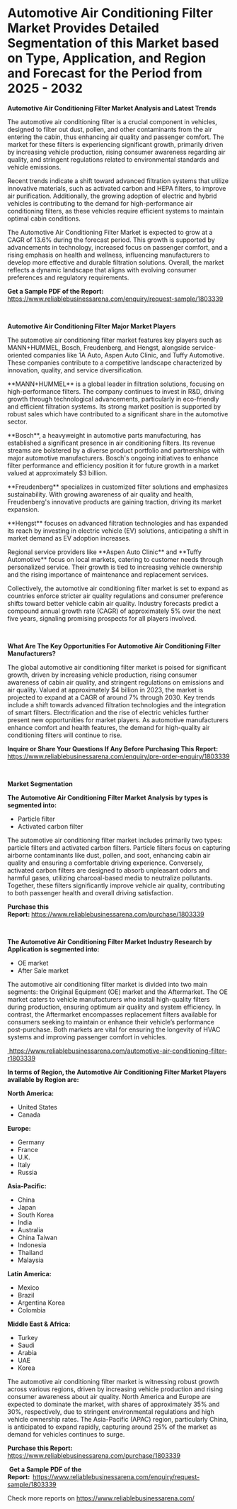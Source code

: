 <p><h1>Automotive Air Conditioning Filter Market Provides Detailed Segmentation of this Market based on Type, Application, and Region and Forecast for the Period from 2025 - 2032</h1></p><p><strong>Automotive Air Conditioning Filter Market Analysis and Latest Trends</strong></p>
<p><p>The automotive air conditioning filter is a crucial component in vehicles, designed to filter out dust, pollen, and other contaminants from the air entering the cabin, thus enhancing air quality and passenger comfort. The market for these filters is experiencing significant growth, primarily driven by increasing vehicle production, rising consumer awareness regarding air quality, and stringent regulations related to environmental standards and vehicle emissions.</p><p>Recent trends indicate a shift toward advanced filtration systems that utilize innovative materials, such as activated carbon and HEPA filters, to improve air purification. Additionally, the growing adoption of electric and hybrid vehicles is contributing to the demand for high-performance air conditioning filters, as these vehicles require efficient systems to maintain optimal cabin conditions.</p><p>The Automotive Air Conditioning Filter Market is expected to grow at a CAGR of 13.6% during the forecast period. This growth is supported by advancements in technology, increased focus on passenger comfort, and a rising emphasis on health and wellness, influencing manufacturers to develop more effective and durable filtration solutions. Overall, the market reflects a dynamic landscape that aligns with evolving consumer preferences and regulatory requirements.</p></p>
<p><strong>Get a Sample PDF of the Report:&nbsp;</strong> <a href="https://www.reliablebusinessarena.com/enquiry/request-sample/1803339?utm_campaign=3566&utm_medium=2&utm_source=Github&utm_content=ia&utm_term=09042025&utm_id=automotive-air-conditioning-filter">https://www.reliablebusinessarena.com/enquiry/request-sample/1803339</a></p>
<p>&nbsp;</p>
<p><strong>Automotive Air Conditioning Filter Major Market Players</strong></p>
<p><p>The automotive air conditioning filter market features key players such as MANN+HUMMEL, Bosch, Freudenberg, and Hengst, alongside service-oriented companies like 1A Auto, Aspen Auto Clinic, and Tuffy Automotive. These companies contribute to a competitive landscape characterized by innovation, quality, and service diversification.</p><p>**MANN+HUMMEL** is a global leader in filtration solutions, focusing on high-performance filters. The company continues to invest in R&D, driving growth through technological advancements, particularly in eco-friendly and efficient filtration systems. Its strong market position is supported by robust sales which have contributed to a significant share in the automotive sector.</p><p>**Bosch**, a heavyweight in automotive parts manufacturing, has established a significant presence in air conditioning filters. Its revenue streams are bolstered by a diverse product portfolio and partnerships with major automotive manufacturers. Bosch's ongoing initiatives to enhance filter performance and efficiency position it for future growth in a market valued at approximately $3 billion.</p><p>**Freudenberg** specializes in customized filter solutions and emphasizes sustainability. With growing awareness of air quality and health, Freudenberg's innovative products are gaining traction, driving its market expansion. </p><p>**Hengst** focuses on advanced filtration technologies and has expanded its reach by investing in electric vehicle (EV) solutions, anticipating a shift in market demand as EV adoption increases.</p><p>Regional service providers like **Aspen Auto Clinic** and **Tuffy Automotive** focus on local markets, catering to customer needs through personalized service. Their growth is tied to increasing vehicle ownership and the rising importance of maintenance and replacement services.</p><p>Collectively, the automotive air conditioning filter market is set to expand as countries enforce stricter air quality regulations and consumer preference shifts toward better vehicle cabin air quality. Industry forecasts predict a compound annual growth rate (CAGR) of approximately 5% over the next five years, signaling promising prospects for all players involved.</p></p>
<p>&nbsp;</p>
<p><strong>What Are The Key Opportunities For Automotive Air Conditioning Filter Manufacturers?</strong></p>
<p><p>The global automotive air conditioning filter market is poised for significant growth, driven by increasing vehicle production, rising consumer awareness of cabin air quality, and stringent regulations on emissions and air quality. Valued at approximately $4 billion in 2023, the market is projected to expand at a CAGR of around 7% through 2030. Key trends include a shift towards advanced filtration technologies and the integration of smart filters. Electrification and the rise of electric vehicles further present new opportunities for market players. As automotive manufacturers enhance comfort and health features, the demand for high-quality air conditioning filters will continue to rise.</p></p>
<p><strong>Inquire or Share Your Questions If Any Before Purchasing This Report:</strong> <a href="https://www.reliablebusinessarena.com/enquiry/pre-order-enquiry/1803339?utm_campaign=3566&utm_medium=2&utm_source=Github&utm_content=ia&utm_term=09042025&utm_id=automotive-air-conditioning-filter">https://www.reliablebusinessarena.com/enquiry/pre-order-enquiry/1803339</a></p>
<p>&nbsp;</p>
<p><strong>Market Segmentation</strong></p>
<p><strong>The Automotive Air Conditioning Filter Market Analysis by types is segmented into:</strong></p>
<p><ul><li>Particle filter</li><li>Activated carbon filter</li></ul></p>
<p><p>The automotive air conditioning filter market includes primarily two types: particle filters and activated carbon filters. Particle filters focus on capturing airborne contaminants like dust, pollen, and soot, enhancing cabin air quality and ensuring a comfortable driving experience. Conversely, activated carbon filters are designed to absorb unpleasant odors and harmful gases, utilizing charcoal-based media to neutralize pollutants. Together, these filters significantly improve vehicle air quality, contributing to both passenger health and overall driving satisfaction.</p></p>
<p><strong>Purchase this Report:&nbsp;</strong><a href="https://www.reliablebusinessarena.com/purchase/1803339?utm_campaign=3566&utm_medium=2&utm_source=Github&utm_content=ia&utm_term=09042025&utm_id=automotive-air-conditioning-filter">https://www.reliablebusinessarena.com/purchase/1803339</a></p>
<p>&nbsp;</p>
<p><strong>The Automotive Air Conditioning Filter Market Industry Research by Application is segmented into:</strong></p>
<p><ul><li>OE market</li><li>After Sale market</li></ul></p>
<p><p>The automotive air conditioning filter market is divided into two main segments: the Original Equipment (OE) market and the Aftermarket. The OE market caters to vehicle manufacturers who install high-quality filters during production, ensuring optimum air quality and system efficiency. In contrast, the Aftermarket encompasses replacement filters available for consumers seeking to maintain or enhance their vehicle’s performance post-purchase. Both markets are vital for ensuring the longevity of HVAC systems and improving passenger comfort in vehicles.</p></p>
<p><a href="https://www.reliablebusinessarena.com/automotive-air-conditioning-filter-r1803339?utm_campaign=3566&utm_medium=2&utm_source=Github&utm_content=ia&utm_term=09042025&utm_id=automotive-air-conditioning-filter">&nbsp;https://www.reliablebusinessarena.com/automotive-air-conditioning-filter-r1803339</a></p>
<p><strong>In terms of Region, the Automotive Air Conditioning Filter Market Players available by Region are:</strong></p>
<p>
    <p> <strong> North America: </strong>
        <ul>
            <li>United States</li>
            <li>Canada</li>
        </ul>
        </p> 
    <p> <strong> Europe: </strong>
        <ul>
            <li>Germany</li>
            <li>France</li>
            <li>U.K.</li>
            <li>Italy</li>
            <li>Russia</li>
        </ul>
        </p> 
    <p> <strong> Asia-Pacific: </strong>
        <ul>
            <li>China</li>
            <li>Japan</li>
            <li>South Korea</li>
            <li>India</li>
            <li>Australia</li>
            <li>China Taiwan</li>
            <li>Indonesia</li>
            <li>Thailand</li>
            <li>Malaysia</li>
        </ul>
        </p> 
    <p> <strong> Latin America: </strong>
        <ul>
            <li>Mexico</li>
            <li>Brazil</li>
            <li>Argentina Korea</li>
            <li>Colombia</li>
        </ul>
        </p> 
    <p> <strong> Middle East & Africa: </strong>
        <ul>
            <li>Turkey</li>
            <li>Saudi</li>
            <li>Arabia</li>
            <li>UAE</li>
            <li>Korea</li>
        </ul>
    </p>
    </p>
<p><p>The automotive air conditioning filter market is witnessing robust growth across various regions, driven by increasing vehicle production and rising consumer awareness about air quality. North America and Europe are expected to dominate the market, with shares of approximately 35% and 30%, respectively, due to stringent environmental regulations and high vehicle ownership rates. The Asia-Pacific (APAC) region, particularly China, is anticipated to expand rapidly, capturing around 25% of the market as demand for vehicles continues to surge.</p></p>
<p><strong>Purchase this Report: </strong><a href="https://www.reliablebusinessarena.com/purchase/1803339?utm_campaign=3566&utm_medium=2&utm_source=Github&utm_content=ia&utm_term=09042025&utm_id=automotive-air-conditioning-filter">https://www.reliablebusinessarena.com/purchase/1803339</a></p>
<p>&nbsp;<strong>Get a Sample PDF of the Report:&nbsp;&nbsp;</strong><a href="https://www.reliablebusinessarena.com/enquiry/request-sample/1803339?utm_campaign=3566&utm_medium=2&utm_source=Github&utm_content=ia&utm_term=09042025&utm_id=automotive-air-conditioning-filter">https://www.reliablebusinessarena.com/enquiry/request-sample/1803339</a></p>
<p><strong></strong></p>
<p>Check more reports on <a href="https://www.reliablebusinessarena.com/?utm_campaign=3566&utm_medium=2&utm_source=Github&utm_content=ia&utm_term=09042025&utm_id=automotive-air-conditioning-filter">https://www.reliablebusinessarena.com/</a></p>